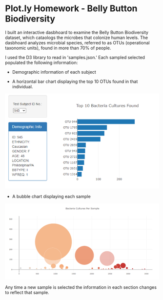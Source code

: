 # Plot.ly Homework - Belly Button Biodiversity

I built an interactive dasbhoard to examine the Belly Button Biodiversity dataset, which cataologs the microbes that colonize human levels.  The dasbhoard analyzes microbial species, referred to as OTUs (operational taxonomic units), found in
more than 70% of people.

I used the D3 library to read in 'samples.json.' Each sampled selected populated the following information:

 - Demographic information of each subject
 
 - A horizontal bar chart displaying the top 10 OTUs found in that individual.
 
 ![bar Chart](Images/dropdown.png)
 
 - A bubble chart displaying each sample
 
 ![bubble Chart](Images/bubble_chart.png)
 
Any time a new sample is selected the information in each section changes to reflect that sample.


